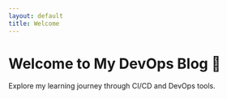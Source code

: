 ```yaml
---
layout: default
title: Welcome
---
```


# Welcome to My DevOps Blog 👋

Explore my learning journey through CI/CD and DevOps tools.
